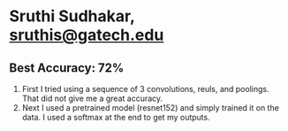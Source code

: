 # Sruthi Sudhakar, sruthis@gatech.edu
## Best Accuracy: 72%

1. First I tried using a sequence of 3 convolutions, reuls, and poolings. That did not give me a great accuracy. 
2. Next I used a pretrained model (resnet152) and simply trained it on the data. I used a softmax at the end to get my outputs.

